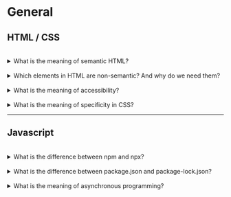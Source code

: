 # General

## HTML / CSS

<br>
<details>
<summary>What is the meaning of semantic HTML?</summary>
 Semantic markup isn't about performance, it's about meaning.
 In HTML, for example, the h1 element is a semantic element, which gives the text it wraps around the role (or meaning) of "a top level heading on your page."
 <ul>
 <li>Search engines will consider its contents as important keywords to influence the page's search rankings</li>
 <li>Screen readers can use it as a signpost to help visually impaired users navigate a page</li>
 <li>
Finding blocks of meaningful code is significantly easier than searching through endless divs with or without semantic or namespaced classes</li>
 <li>Suggests to the developer the type of data that will be populated</li>
 <li>Semantic naming mirrors proper custom element/component naming</li>
 </ul>
</details>
<br>
<details>
<summary>Which elements in HTML are non-semantic? And why do we need them?</summary>
block: div
inline: span
They don’t tell anything about the content they contain. They can be used with different attributes to mark up semantics common to a group.
</details>
<br>
<details>
<summary>What is the meaning of accessibility?</summary>
Accessibility is the practice of making your websites usable by <strong> as many people as possible.</strong> We traditionally think of this as being about people with disabilities, but the practice of making sites accessible also benefits other groups such as those using mobile devices, or those with slow network connections.
</details>
<br>
<details>
<summary>What is the meaning of specificity in CSS?</summary>
Specificity is the means by which browsers decide which CSS property values are the most relevant to an element and, therefore, will be applied.
When an <i>!important</i> rule is used on a style declaration, this declaration overrides any other declarations.</br>
Although technically <i>!important</i> has nothing to do with specificity, it interacts directly with it. 
<strong>bad practice</strong></br>
<h3>The hierarchy of highest to lowest<h3>
<ul>
<li>Inline Styles</li>
<li>ID Selectors</li>
<li>Classes, Attributes, and Pseudo Classes</li>
<li>Elements and Pseudo Elements</li>
<li>The Last Rule Wins</li>
</ul>
</details>
<hr>

## Javascript

<br>
<details>
<summary>What is the difference between npm and npx?
</summary>
</details>
<br>
<details>
<summary>What is the difference between package.json and package-lock.json? </summary>
</details>
<br>
<details>
<summary>What is the meaning of asynchronous programming?</summary>
</details>
